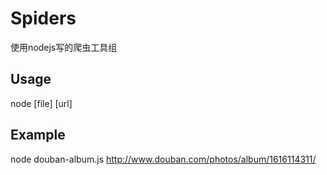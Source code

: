 # Spiders
 使用nodejs写的爬虫工具组

## Usage
 node [file] [url]

## Example
 node douban-album.js http://www.douban.com/photos/album/1616114311/

